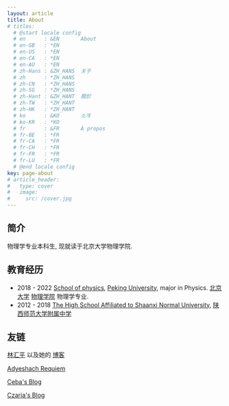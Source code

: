 ```yaml
---
layout: article
title: About
# titles: 
  # @start locale config
  # en      : &EN       About
  # en-GB   : *EN
  # en-US   : *EN
  # en-CA   : *EN
  # en-AU   : *EN
  # zh-Hans : &ZH_HANS  关于
  # zh      : *ZH_HANS
  # zh-CN   : *ZH_HANS
  # zh-SG   : *ZH_HANS
  # zh-Hant : &ZH_HANT  關於
  # zh-TW   : *ZH_HANT
  # zh-HK   : *ZH_HANT
  # ko      : &KO       소개
  # ko-KR   : *KO
  # fr      : &FR       À propos
  # fr-BE   : *FR
  # fr-CA   : *FR
  # fr-CH   : *FR
  # fr-FR   : *FR
  # fr-LU   : *FR
  # @end locale config
key: page-about
# article_header:
#   type: cover
#   image:
#     src: /cover.jpg
---
```


## 简介

物理学专业本科生, 现就读于北京大学物理学院. 

## 教育经历

- 2018 - 2022 [School of physics](http://www.phy.pku.edu.cn/), [Peking University](https://www.pku.edu.cn/), major in Physics. [北京大学](https://www.pku.edu.cn/) [物理学院](http://www.phy.pku.edu.cn/) 物理学专业.
- 2012 - 2018 [The High School Affiliated to Shaanxi Normal University](http://www.sdfz.com.cn/), [陕西师范大学附属中学](http://www.sdfz.com.cn/) 

## 友链

[林汇平](https://lhp-pku.top/) 以及她的 [博客](https://blog.lhp-pku.top/)

[Adyeshach Requiem](https://adyeshachrequiem.github.io/)

[Ceba's Blog](https://blog.ceba.tech/)

[Czarja's Blog](http://blog.czarja.top/)
